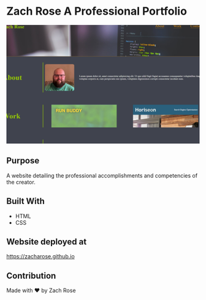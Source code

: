 # Zach Rose A Professional Portfolio
![Website Screeenshot](./assets/images/website-screenshot.png)
 
## Purpose 
A website detailing the professional accomplishments and competencies of the creator. 
 
## Built With
* HTML
* CSS
 
## Website deployed at
https://zacharose.github.io
 
## Contribution
Made with ❤️ by Zach Rose

